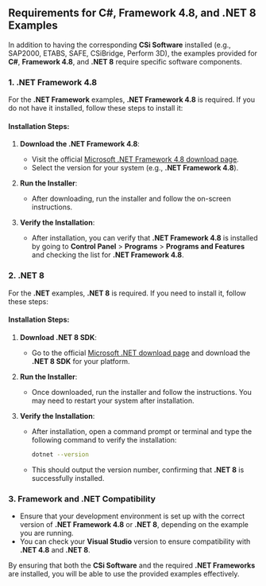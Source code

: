 ## Requirements for C#, Framework 4.8, and .NET 8 Examples

In addition to having the corresponding **CSi Software** installed (e.g., SAP2000, ETABS, SAFE, CSiBridge, Perform 3D), the examples provided for **C#**, **Framework 4.8**, and **.NET 8** require specific software components.

### 1. **.NET Framework 4.8**
   For the **.NET Framework** examples, **.NET Framework 4.8** is required. If you do not have it installed, follow these steps to install it:

   #### Installation Steps:
   1. **Download the .NET Framework 4.8**:
      - Visit the official [Microsoft .NET Framework 4.8 download page](https://dotnet.microsoft.com/download/dotnet-framework).
      - Select the version for your system (e.g., **.NET Framework 4.8**).
   
   2. **Run the Installer**:
      - After downloading, run the installer and follow the on-screen instructions.
   
   3. **Verify the Installation**:
      - After installation, you can verify that **.NET Framework 4.8** is installed by going to **Control Panel** > **Programs** > **Programs and Features** and checking the list for **.NET Framework 4.8**.

### 2. **.NET 8**
   For the **.NET** examples, **.NET 8** is required. If you need to install it, follow these steps:

   #### Installation Steps:
   1. **Download .NET 8 SDK**:
      - Go to the official [Microsoft .NET download page](https://dotnet.microsoft.com/download/dotnet) and download the **.NET 8 SDK** for your platform.
   
   2. **Run the Installer**:
      - Once downloaded, run the installer and follow the instructions. You may need to restart your system after installation.
   
   3. **Verify the Installation**:
      - After installation, open a command prompt or terminal and type the following command to verify the installation:
        ```bash
        dotnet --version
        ```
      - This should output the version number, confirming that **.NET 8** is successfully installed.

### 3. **Framework and .NET Compatibility**
   - Ensure that your development environment is set up with the correct version of **.NET Framework 4.8** or **.NET 8**, depending on the example you are running.
   - You can check your **Visual Studio** version to ensure compatibility with **.NET 4.8** and **.NET 8**.

By ensuring that both the **CSi Software** and the required **.NET Frameworks** are installed, you will be able to use the provided examples effectively.
